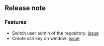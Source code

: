 ## Release note
###  Features
- Switch user admin of the repository: [issue](https://github.com/9bany/git-switch/issues/99)
- Create ssh key on window: [issue](https://github.com/9bany/git-switch/issues/39)
